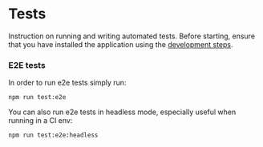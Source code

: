 # Tests

Instruction on running and writing automated tests. Before starting, ensure that you have installed the 
application using the [development steps](./development.md).

### E2E tests 

In order to run e2e tests simply run:

```
npm run test:e2e
```

You can also run e2e tests in headless mode, especially useful when running in a CI env:

```
npm run test:e2e:headless
```
